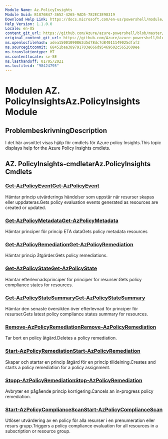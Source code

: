 ```yaml
---
Module Name: Az.PolicyInsights
Module Guid: B1876B47-3652-4265-9AD5-782EC3E98319
Download Help Link: https://docs.microsoft.com/en-us/powershell/module/az.policyinsights
Help Version: 1.1.0.0
Locale: en-US
content_git_url: https://github.com/Azure/azure-powershell/blob/master/src/PolicyInsights/PolicyInsights/help/Az.PolicyInsights.md
original_content_git_url: https://github.com/Azure/azure-powershell/blob/master/src/PolicyInsights/PolicyInsights/help/Az.PolicyInsights.md
ms.openlocfilehash: adea15001090862d5d78dc7d84011149025dfaf3
ms.sourcegitcommit: 68451baa389791703e666d95469602c5652609ee
ms.translationtype: MT
ms.contentlocale: sv-SE
ms.lasthandoff: 01/05/2021
ms.locfileid: "98424795"
---
```

# <span data-ttu-id="8e86f-101">Modulen AZ. PolicyInsights</span><span class="sxs-lookup"><span data-stu-id="8e86f-101">Az.PolicyInsights Module</span></span>
## <span data-ttu-id="8e86f-102">Problembeskrivning</span><span class="sxs-lookup"><span data-stu-id="8e86f-102">Description</span></span>
<span data-ttu-id="8e86f-103">I det här avsnittet visas hjälp för cmdlets för Azure policy Insights.</span><span class="sxs-lookup"><span data-stu-id="8e86f-103">This topic displays help for the Azure Policy Insights cmdlets.</span></span>

## <span data-ttu-id="8e86f-104">AZ. PolicyInsights-cmdletar</span><span class="sxs-lookup"><span data-stu-id="8e86f-104">Az.PolicyInsights Cmdlets</span></span>
### [<span data-ttu-id="8e86f-105">Get-AzPolicyEvent</span><span class="sxs-lookup"><span data-stu-id="8e86f-105">Get-AzPolicyEvent</span></span>](Get-AzPolicyEvent.md)
<span data-ttu-id="8e86f-106">Hämtar princip utvärderings händelser som uppstår när resurser skapas eller uppdateras.</span><span class="sxs-lookup"><span data-stu-id="8e86f-106">Gets policy evaluation events generated as resources are created or updated.</span></span>

### [<span data-ttu-id="8e86f-107">Get-AzPolicyMetadata</span><span class="sxs-lookup"><span data-stu-id="8e86f-107">Get-AzPolicyMetadata</span></span>](Get-AzPolicyMetadata.md)
<span data-ttu-id="8e86f-108">Hämtar principer för princip ETA data</span><span class="sxs-lookup"><span data-stu-id="8e86f-108">Gets policy metadata resources</span></span>

### [<span data-ttu-id="8e86f-109">Get-AzPolicyRemediation</span><span class="sxs-lookup"><span data-stu-id="8e86f-109">Get-AzPolicyRemediation</span></span>](Get-AzPolicyRemediation.md)
<span data-ttu-id="8e86f-110">Hämtar princip åtgärder.</span><span class="sxs-lookup"><span data-stu-id="8e86f-110">Gets policy remediations.</span></span>

### [<span data-ttu-id="8e86f-111">Get-AzPolicyState</span><span class="sxs-lookup"><span data-stu-id="8e86f-111">Get-AzPolicyState</span></span>](Get-AzPolicyState.md)
<span data-ttu-id="8e86f-112">Hämtar efterlevnadsprinciper för principer för resurser.</span><span class="sxs-lookup"><span data-stu-id="8e86f-112">Gets policy compliance states for resources.</span></span>

### [<span data-ttu-id="8e86f-113">Get-AzPolicyStateSummary</span><span class="sxs-lookup"><span data-stu-id="8e86f-113">Get-AzPolicyStateSummary</span></span>](Get-AzPolicyStateSummary.md)
<span data-ttu-id="8e86f-114">Hämtar den senaste översikten över efterlevnad för principer för resurser.</span><span class="sxs-lookup"><span data-stu-id="8e86f-114">Gets latest policy compliance states summary for resources.</span></span>

### [<span data-ttu-id="8e86f-115">Remove-AzPolicyRemediation</span><span class="sxs-lookup"><span data-stu-id="8e86f-115">Remove-AzPolicyRemediation</span></span>](Remove-AzPolicyRemediation.md)
<span data-ttu-id="8e86f-116">Tar bort en policy åtgärd.</span><span class="sxs-lookup"><span data-stu-id="8e86f-116">Deletes a policy remediation.</span></span>

### [<span data-ttu-id="8e86f-117">Start-AzPolicyRemediation</span><span class="sxs-lookup"><span data-stu-id="8e86f-117">Start-AzPolicyRemediation</span></span>](Start-AzPolicyRemediation.md)
<span data-ttu-id="8e86f-118">Skapar och startar en princip åtgärd för en princip tilldelning.</span><span class="sxs-lookup"><span data-stu-id="8e86f-118">Creates and starts a policy remediation for a policy assignment.</span></span>

### [<span data-ttu-id="8e86f-119">Stopp-AzPolicyRemediation</span><span class="sxs-lookup"><span data-stu-id="8e86f-119">Stop-AzPolicyRemediation</span></span>](Stop-AzPolicyRemediation.md)
<span data-ttu-id="8e86f-120">Avbryter en pågående princip korrigering.</span><span class="sxs-lookup"><span data-stu-id="8e86f-120">Cancels an in-progress policy remediation.</span></span>

### [<span data-ttu-id="8e86f-121">Start-AzPolicyComplianceScan</span><span class="sxs-lookup"><span data-stu-id="8e86f-121">Start-AzPolicyComplianceScan</span></span>](Start-AzPolicyComplianceScan.md)
<span data-ttu-id="8e86f-122">Utlöser utvärdering av en policy för alla resurser i en prenumeration eller resurs grupp.</span><span class="sxs-lookup"><span data-stu-id="8e86f-122">Triggers a policy compliance evaluation for all resources in a subscription or resource group.</span></span>

